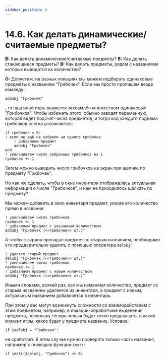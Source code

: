 ```yaml
---
sidebar_position: 6
---
```


# 14.6. Как делать динамические/считаемые предметы?
<!-- [:faq_14_06] -->

**В:** Как делать динамические/считаемые предметы?
**В:** Как делать стакающиеся предметы?
**В:** Как делать предметы, рядом с названиями которых выводится их количество?

**О:**
Допустим, на разных локациях мы можем подбирать одинаковые предметы с названием "Грибочек". Если мы просто пропишем везде команду:

```qsp
addobj "Грибочек"
```

, то наш инвентарь окажется захламлён множеством одинаковых "Грибочков". Чтобы избежать этого, обычно заводят переменную, которая ведёт подсчёт числа предметов, и тогда код каждого подъёма грибочков слегка усложняется:

```qsp
if грибочек = 0:
! если мы ещё не собрали ни одного грибочка
    ! добавляем предмет
    addobj "Грибочек"
end
! увеличиваем число собранных грибочков на 1
грибочек += 1
```

Затем можно выводить число грибочков на экран при щелчке по предмету "Грибочек".

Но как же сделать, чтобы в окне инвентаря отображалась актуальная информация о числе "Грибочков", и нам не приходилось щёлкать по предмету?

Мы можем добавить в окно инвентаря предмет, указав его количество прямо в названии:

```qsp
! увеличиваем число грибочков
грибочек += 1
! добавляем предмет с указанным количеством
addobj "Грибочек (<<грибочек>> шт.)"
```

А чтобы с экрана пропадал предмет со старым названием, необходимо его предварительно удалить с помощью оператора `delobj`:

```qsp
! удаляем старый предмет
delobj "Грибочек (<<грибочек>> шт.)"
! увеличиваем число грибочков
грибочек += 1
! добавляем предмет с новым количеством
addobj "Грибочек (<<грибочек>> шт.)"
```

Иными словами, всякий раз, как мы изменяем количество, предмет со старым названием удаляется из инвентаря, а предмет с новым, актуальным названием добавляется в инвентарь.

При этом у вас могут возникнуть сложности со взаимодействием с этим предметом, например, в локации-обработчике выделения предмета, поскольку теперь нельзя будет точно предсказать, в какой момент игры, какое будет у предмета название. Условие:

```qsp
if $selobj = "Грибочек":
```

не сработает. В этом случае нужно проверять только часть названия, например с помощью функции `instr`:

```qsp
if instr($selobj, "Грибочек") <> 0:
```
